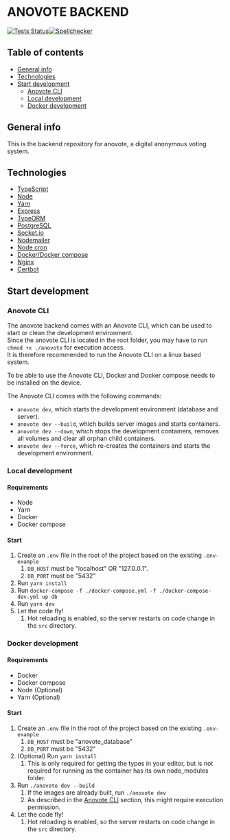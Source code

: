 # ANOVOTE BACKEND

[![Tests Status](https://github.com/anovote/backend/workflows/CI/badge.svg)](https://github.com/anovote/backend/actions)[![Spellchecker](https://github.com/anovote/backend/workflows/Spellchecker/badge.svg)](https://github.com/anovote/backend/actions)

## Table of contents

-   [General info](#general-info)
-   [Technologies](#technologies)
-   [Start development](#start-development)
    -   [Anovote CLI](#anovote-cli)
    -   [Local development](#local-development)
    -   [Docker development](#docker-development)

## General info

This is the backend repository for anovote, a digital anonymous voting system.

## Technologies

-   [TypeScript](https://www.typescriptlang.org/)
-   [Node](https://nodejs.org/en/)
-   [Yarn](https://yarnpkg.com/)
-   [Express](https://expressjs.com/)
-   [TypeORM](https://typeorm.io/#/)
-   [PostgreSQL](https://www.postgresql.org/)
-   [Socket.io](https://socket.io/)
-   [Nodemailer](https://nodemailer.com/about/)
-   [Node cron](https://www.npmjs.com/package/node-cron)
-   [Docker/Docker compose](https://www.docker.com/)
-   [Nginx](https://www.nginx.com/)
-   [Certbot](https://certbot.eff.org/)

## Start development

### Anovote CLI

The anovote backend comes with an Anovote CLI, which can be used to start or clean the development environment. \
Since the anovote CLI is located in the root folder, you may have to run `chmod +x ./anovote` for execution access. \
It is therefore recommended to run the Anovote CLI on a linux based system.

To be able to use the Anovote CLI, Docker and Docker compose needs to be installed on the device.

The Anovote CLI comes with the following commands:

-   `anovote dev`, which starts the development environment (database and server).
-   `anovote dev --build`, which builds server images and starts containers.
-   `anovote dev --down`, which stops the development containers, removes all volumes and clear all orphan child containers.
-   `anovote dev --force`, which re-creates the containers and starts the development environment.

### Local development

#### Requirements

-   Node
-   Yarn
-   Docker
-   Docker compose

#### Start

1. Create an `.env` file in the root of the project based on the existing `.env-example`
    1. `DB_HOST` must be "localhost" OR "127.0.0.1".
    2. `DB_PORT` must be "5432"
2. Run `yarn install`
3. Run `docker-compose -f ./docker-compose.yml -f ./docker-compose-dev.yml up db`
4. Run `yarn dev`
5. Let the code fly!
    1. Hot reloading is enabled, so the server restarts on code change in the `src` directory.

### Docker development

#### Requirements

-   Docker
-   Docker compose
-   Node (Optional)
-   Yarn (Optional)

#### Start

1. Create an `.env` file in the root of the project based on the existing `.env-example`
    1. `DB_HOST` must be "anovote_database"
    2. `DB_PORT` must be "5432"
2. (Optional) Run `yarn install`
    1. This is only required for getting the types in your editor, but is not required for running as the container has its own node_modules folder.
3. Run `./anovote dev --build`
    1. If the images are already built, run `./anovote dev`
    2. As described in the [Anovote CLI](#anovote-cli) section, this might require execution permission.
4. Let the code fly!
    1. Hot reloading is enabled, so the server restarts on code change in the `src` directory.

<!-- ## Anovote cli

The anovote CLI can be used to start or clean the development/production docker environment.

It is located in root directory, and may require execution access run > `chmod +x ./anovote`

### Commands

**Development**

`anovote dev` > starts development environment (db, server)

`anovote dev --build` > builds server image and starts containers (db, server)

`anovote dev --down` > stops development containers, removes all volumes and clear orphan child containers (All data in database is lost when running this command)

`anovote dev --force` > re-creates the containers and starts the environment

**Production**

**Commands available:**

`anovote prod` > starts production environment

`anovote prod --build` > builds server image, run tests, compiles typescript and creates a production image, the starts the containers (db, server)

`anovote prod --down` > stops production containers, removes all volumes and clear orphan child containers (All data in database is lost when running this command)

`anovote prod --force` > re-creates the containers and starts the environment

## Development

### Local

**Requirements**

-   Node
-   Yarn
-   Docker
-   Docker-compose

**Start**

1. Set .env variables in .env file in root see .env.example > some requirements
    1. DB_HOST must be localhost OR 127.0.0.1
    2. DB_PORT: 5432
2. run `yarn install`
3. run `docker-compose -f ./docker-compose.yml -f ./docker-compose-dev.yml up db`
4. run `yarn dev`
5. start coding
    1. Hot reloading is enabled so server restarts on code change in **src** directory

### Docker

-   Node (Optional)
-   Yarn (Optional)
-   Docker
-   Docker-compose

**Start**

1. Set .env variables in .env file in root see .env.example > some requirements
    1. DB_HOST must be anovote_database
    2. DB_PORT: 5432
2. run `./anovote dev --build`
    1. If image is already built run `./anovote dev`
    2. Might require execution permission > chmod +x ./anovote
3. (Optional) run `yarn install`
    1. This is only required for getting the types in the editor, not required for running as the container has its own node_modules folder
4. Start coding
    1. Hot reloading is enabled so server restarts on code change in **src** directory

## Production

### Local

**Requirements**

-   Node
-   Yarn
-   Docker
-   Docker-compose

**Start**

1. Set .env variables in .env file in root see .env.example > some requirements
    1. DB_HOST must be localhost OR 127.0.0.1
    2. DB_PORT: 5432
2. run `yarn install`
3. run `docker-compose -f ./docker-compose.yml -f ./docker-compose-prod.yml up db`
4. run `yarn test`
5. run `yarn build`
6. run `yarn prod`

### Docker

-   Node (Optional)
-   Yarn (Optional)
-   Docker
-   Docker-compose

**Start**

1. Set .env variables in .env file in root see .env.example > some requirements
    1. DB_HOST must be anovote_database
    2. DB_PORT: 5432
2. run `./anovote prod --build`
    1. If images is already built and no files have changed, run `./anovote prod`
    2. Might require execution permission > chmod +x ./anovote
       -->
